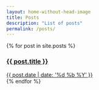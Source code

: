 ```yaml
---
layout: home-without-head-image
title: Posts
description: "List of posts"
permalink: /posts/
---
```

{% for post in site.posts %}
<div class="post-list" {%if post.image %}style="background-image:url({{ site.url }}{{ post.image }})"{% endif %}>
	<a href="{{ site.url }}{{ post.url }}" class="post-title">
		<div class="post-mask">
			<h3>
				{{ post.title }}
			</h3>
			<span class="date">{{ post.date | date: '%d %b %Y' }}</span>
		</div>
	</a>
</div>
{% endfor %}